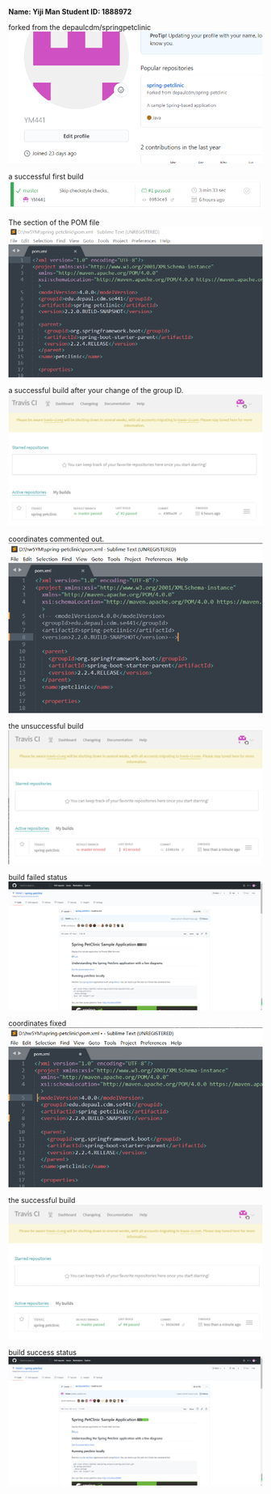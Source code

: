 **Name: Yiji Man  Student ID: 1888972**

forked from the depaulcdm/springpetclinic
![forked from the depaulcdm/springpetclinic](images/1.PNG)

a successful first build
![a successful first build](images/2.PNG)

The section of the POM file
![The section of the POM file](images/3.PNG)

a successful build after your change of the group ID.
![a successful build after your change of the group ID.](images/4.PNG)

coordinates commented out.
![coordinates commented out.](images/5.PNG)

the unsuccessful build
![the unsuccessful build](images/6.PNG)

build failed status
![build failed status](images/7.PNG)

coordinates fixed
![coordinates fixed](images/8.PNG)

the successful build
![the successful build](images/9.PNG)

build success status
![build success status](images/10.PNG)
